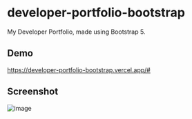 # developer-portfolio-bootstrap

My Developer Portfolio, made using Bootstrap 5.

## Demo

https://developer-portfolio-bootstrap.vercel.app/#

## Screenshot
![image](https://user-images.githubusercontent.com/97929409/198820845-e74f9c8f-8e7b-426f-9324-cd8da50de3ba.png)
